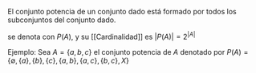El conjunto potencia de un conjunto dado está formado por todos los subconjuntos del conjunto dado.

se denota con $P(A)$, y su [[Cardinalidad]] es $|P(A)|=2^{|A|}$

Ejemplo: 
Sea $A=\{a,b,c\}$ el conjunto potencia de $A$ denotado por $P(A)=\{\emptyset,\{a\},\{b\},\{c\},\{a,b\},\{a,c\},\{b,c\},X\}$ 
